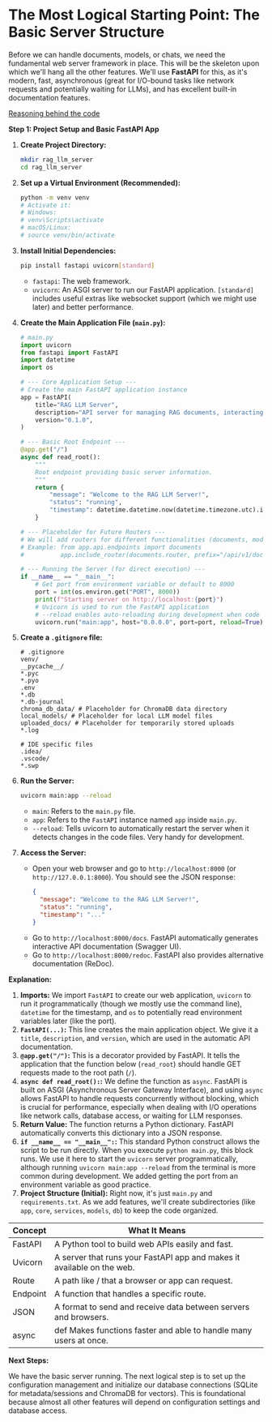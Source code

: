 # The Most Logical Starting Point: The Basic Server Structure #

Before we can handle documents, models, or chats, we need the fundamental web server framework in place. This will be the skeleton upon which we'll hang all the other features. We'll use **FastAPI** for this, as it's modern, fast, asynchronous (great for I/O-bound tasks like network requests and potentially waiting for LLMs), and has excellent built-in documentation features.
  
[Reasoning behind the code](reasoning/r1.md)  
  
**Step 1: Project Setup and Basic FastAPI App**

1.  **Create Project Directory:**
    ```bash
    mkdir rag_llm_server
    cd rag_llm_server
    ```

2.  **Set up a Virtual Environment (Recommended):**
    ```bash
    python -m venv venv
    # Activate it:
    # Windows:
    # venv\Scripts\activate
    # macOS/Linux:
    # source venv/bin/activate
    ```

3.  **Install Initial Dependencies:**
    ```bash
    pip install fastapi uvicorn[standard]
    ```
    *   `fastapi`: The web framework.
    *   `uvicorn`: An ASGI server to run our FastAPI application. `[standard]` includes useful extras like websocket support (which we might use later) and better performance.

4.  **Create the Main Application File (`main.py`):**

    ```python
    # main.py
    import uvicorn
    from fastapi import FastAPI
    import datetime
    import os

    # --- Core Application Setup ---
    # Create the main FastAPI application instance
    app = FastAPI(
        title="RAG LLM Server",
        description="API server for managing RAG documents, interacting with LLMs, and managing chat sessions.",
        version="0.1.0",
    )

    # --- Basic Root Endpoint ---
    @app.get("/")
    async def read_root():
        """
        Root endpoint providing basic server information.
        """
        return {
            "message": "Welcome to the RAG LLM Server!",
            "status": "running",
            "timestamp": datetime.datetime.now(datetime.timezone.utc).isoformat()
        }

    # --- Placeholder for Future Routers ---
    # We will add routers for different functionalities (documents, models, sessions, system) later.
    # Example: from app.api.endpoints import documents
    #          app.include_router(documents.router, prefix="/api/v1/documents", tags=["Documents"])

    # --- Running the Server (for direct execution) ---
    if __name__ == "__main__":
        # Get port from environment variable or default to 8000
        port = int(os.environ.get("PORT", 8000))
        print(f"Starting server on http://localhost:{port}")
        # Uvicorn is used to run the FastAPI application
        # --reload enables auto-reloading during development when code changes
        uvicorn.run("main:app", host="0.0.0.0", port=port, reload=True)

    ```

5.  **Create a `.gitignore` file:**
    ```
    # .gitignore
    venv/
    __pycache__/
    *.pyc
    *.pyo
    .env
    *.db
    *.db-journal
    chroma_db_data/ # Placeholder for ChromaDB data directory
    local_models/ # Placeholder for local LLM model files
    uploaded_docs/ # Placeholder for temporarily stored uploads
    *.log

    # IDE specific files
    .idea/
    .vscode/
    *.swp
    ```

6.  **Run the Server:**
    ```bash
    uvicorn main:app --reload
    ```
    *   `main`: Refers to the `main.py` file.
    *   `app`: Refers to the `FastAPI` instance named `app` inside `main.py`.
    *   `--reload`: Tells uvicorn to automatically restart the server when it detects changes in the code files. Very handy for development.

7.  **Access the Server:**
    *   Open your web browser and go to `http://localhost:8000` (or `http://127.0.0.1:8000`). You should see the JSON response:
        ```json
        {
          "message": "Welcome to the RAG LLM Server!",
          "status": "running",
          "timestamp": "..."
        }
        ```
    *   Go to `http://localhost:8000/docs`. FastAPI automatically generates interactive API documentation (Swagger UI).
    *   Go to `http://localhost:8000/redoc`. FastAPI also provides alternative documentation (ReDoc).

**Explanation:**

1.  **Imports:** We import `FastAPI` to create our web application, `uvicorn` to run it programmatically (though we mostly use the command line), `datetime` for the timestamp, and `os` to potentially read environment variables later (like the port).
2.  **`FastAPI(...)`:** This line creates the main application object. We give it a `title`, `description`, and `version`, which are used in the automatic API documentation.
3.  **`@app.get("/")`:** This is a decorator provided by FastAPI. It tells the application that the function below (`read_root`) should handle GET requests made to the root path (`/`).
4.  **`async def read_root():`:** We define the function as `async`. FastAPI is built on ASGI (Asynchronous Server Gateway Interface), and using `async` allows FastAPI to handle requests concurrently without blocking, which is crucial for performance, especially when dealing with I/O operations like network calls, database access, or waiting for LLM responses.
5.  **Return Value:** The function returns a Python dictionary. FastAPI automatically converts this dictionary into a JSON response.
6.  **`if __name__ == "__main__":`:** This standard Python construct allows the script to be run directly. When you execute `python main.py`, this block runs. We use it here to start the `uvicorn` server programmatically, although running `uvicorn main:app --reload` from the terminal is more common during development. We added getting the port from an environment variable as good practice.
7.  **Project Structure (Initial):** Right now, it's just `main.py` and `requirements.txt`. As we add features, we'll create subdirectories (like `app`, `core`, `services`, `models`, `db`) to keep the code organized.
 
| Concept	| What It Means |
| --------| --------------| 
| FastAPI	| A Python tool to build web APIs easily and fast. | 
| Uvicorn	| A server that runs your FastAPI app and makes it available on the web. | 
| Route	| A path like / that a browser or app can request. | 
| Endpoint	| A function that handles a specific route. | 
| JSON	| A format to send and receive data between servers and browsers. | 
| async | def	Makes functions faster and able to handle many users at once. | 

**Next Steps:**

We have the basic server running. The next logical step is to set up the configuration management and initialize our database connections (SQLite for metadata/sessions and ChromaDB for vectors). This is foundational because almost all other features will depend on configuration settings and database access.
